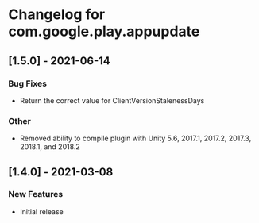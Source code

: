 # Changelog for com.google.play.appupdate

## [1.5.0] - 2021-06-14
### Bug Fixes
 - Return the correct value for ClientVersionStalenessDays
### Other
 - Removed ability to compile plugin with Unity 5.6, 2017.1, 2017.2, 2017.3, 2018.1, and 2018.2

## [1.4.0] - 2021-03-08
### New Features
 - Initial release

